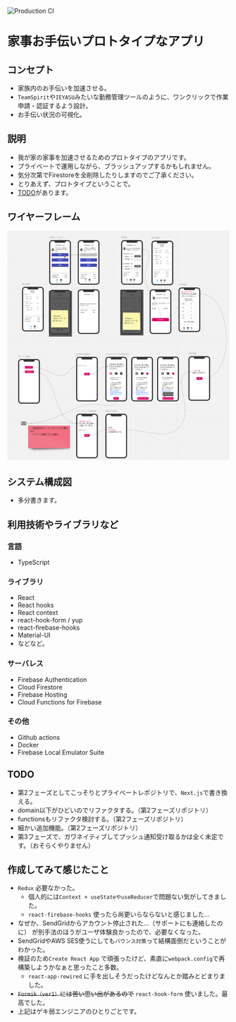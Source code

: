 ![Production CI](https://github.com/tongari/assist-housework/workflows/Production%20CI/badge.svg?branch=master)

# 家事お手伝いプロトタイプなアプリ

## コンセプト
- 家族内のお手伝いを加速させる。
- `TeamSpirit`や`IEYASU`みたいな勤務管理ツールのように、ワンクリックで作業申請・認証するよう設計。
- お手伝い状況の可視化。

## 説明
- 我が家の家事を加速させるためのプロトタイプのアプリです。
- プライベートで運用しながら、ブラッシュアップするかもしれません。
- 気分次第でFirestoreを全削除したりしますのでご了承ください。
- とりあえず、プロトタイプということで。
- [TODO](##TODO)があります。

## ワイヤーフレーム
![wf](readme_img/miro.png)

## システム構成図
- 多分書きます。

## 利用技術やライブラリなど

### 言語
- TypeScript

### ライブラリ
- React
- React hooks
- React context
- react-hook-form / yup
- react-firebase-hooks
- Material-UI
- などなど。

### サーバレス
- Firebase Authentication
- Cloud Firestore
- Firebase Hosting
- Cloud Functions for Firebase

### その他
- Github actions
- Docker
- Firebase Local Emulator Suite

## TODO
- 第2フェーズとしてこっそりとプライベートレポジトリで、`Next.js`で書き換える。
- domain以下がひどいのでリファクタする。（第2フェーズリポジトリ）
- functionsもリファクタ検討する。（第2フェーズリポジトリ）
- 細かい追加機能。（第2フェーズリポジトリ）
- 第3フェーズで、ガワネイティブしてプッシュ通知受け取るかは全く未定です。（おそらくやりません）

## 作成してみて感じたこと
- `Redux` 必要なかった。
  - 個人的には`Context + useStateやuseReducer`で問題ない気がしてきました。
  - `react-firebase-hooks` 使ったら尚更いらならないと感じました...
- なぜか、SendGridからアカウント停止された...（サポートにも連絡したのに） が別手法のほうがユーザ体験良かったので、必要なくなった。
- SendGridやAWS SES使うにしても`バウンス対策`って結構面倒だということがわかった。
- 検証のため`Create React App` で頑張ったけど、素直に`webpack.config`で再構築しようかなぁと思ったこと多数。
  - `react-app-rewired` に手を出しそうだったけどなんとか踏みとどまりました。
- ~~`Formik（ver1）`には苦い思い出があるので~~ `react-hook-form` 使いました。最高でした。
- 上記はゲキ弱エンジニアのひとりごとです。